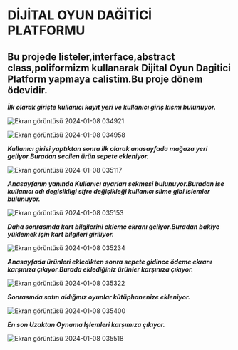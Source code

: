 # DİJİTAL OYUN DAĞİTİCİ PLATFORMU
## Bu projede listeler,interface,abstract class,poliformizm kullanarak Dijital Oyun Dagitici Platform yapmaya calistim.Bu proje dönem ödevidir.
	
***İlk olarak girişte kullanıcı kayıt yeri ve kullanıcı giriş kısmı bulunuyor.***
	
	
	
![Ekran görüntüsü 2024-01-08 034921](https://github.com/plihozli/Dijital-Oyun-Dagitici-Platform/assets/120605002/e96c48b2-ca97-4660-99b7-85d690dc329e)
	
	
	
![Ekran görüntüsü 2024-01-08 034958](https://github.com/plihozli/Dijital-Oyun-Dagitici-Platform/assets/120605002/15a36cad-5b76-48ea-a1e8-f8a8341f5fe4)
	
	
	
***Kullanıcı girisi yaptıktan sonra ilk olarak anasayfada mağaza yeri geliyor.Buradan secilen ürün sepete ekleniyor.***
	
	
![Ekran görüntüsü 2024-01-08 035117](https://github.com/plihozli/Dijital-Oyun-Dagitici-Platform/assets/120605002/5e1e07b4-5c14-451b-ace5-6b57482cc709)
	
	
***Anasayfanın yanında Kullanıcı ayarları sekmesi bulunuyor.Buradan ise kullanıcı adı degisikligi sifre değişikleği kullanıcı silme gibi islemler bulunuyor.***
	
	
![Ekran görüntüsü 2024-01-08 035153](https://github.com/plihozli/Dijital-Oyun-Dagitici-Platform/assets/120605002/9b04bf29-b97a-4173-aa57-a4c7959104c3)
	
	
***Daha sonrasında kart bilgilerini ekleme ekranı geliyor.Buradan bakiye yüklemek için kart bilgileri giriliyor.***
	
	
![Ekran görüntüsü 2024-01-08 035234](https://github.com/plihozli/Dijital-Oyun-Dagitici-Platform/assets/120605002/73dc5c89-c1bb-4038-bc71-25a2fc0faa52)
	
	
	
***Anasayfada ürünleri ekledikten sonra sepete gidince ödeme ekranı karşınıza çıkıyor.Burada eklediğiniz ürünler karşınıza çıkıyor.***
	
	
![Ekran görüntüsü 2024-01-08 035322](https://github.com/plihozli/Dijital-Oyun-Dagitici-Platform/assets/120605002/231b032c-5408-46c0-b9e8-cb82a0f0b6a4)
	
	
	
***Sonrasında satın aldığınız oyunlar kütüphanenize ekleniyor.***
	
	
![Ekran görüntüsü 2024-01-08 035400](https://github.com/plihozli/Dijital-Oyun-Dagitici-Platform/assets/120605002/f8ecc8de-14e0-453f-a98f-01351b0133f6)
	
	
	
***En son Uzaktan Oynama İşlemleri karşımıza çıkıyor.***


![Ekran görüntüsü 2024-01-08 035518](https://github.com/plihozli/Dijital-Oyun-Dagitici-Platform/assets/120605002/c3b76730-aac3-479c-9b0d-a491491ed508)





